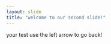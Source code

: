 ```yaml
---
layout: slide
title: "welcome to our second slide!"
---
```

your test
use the left arrow to go back!

